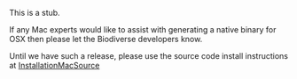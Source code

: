 This is a stub.

If any Mac experts would like to assist with generating a native binary for OSX then please let the Biodiverse developers know.

Until we have such a release, please use the source code install instructions at [InstallationMacSource](InstallationMacSource)